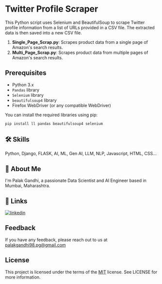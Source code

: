 # Twitter Profile Scraper


This Python script uses Selenium and BeautifulSoup to scrape Twitter profile information from a list of URLs provided in a CSV file. The extracted data is then saved into a new CSV file.


1. **Single_Page_Scrap.py**: Scrapes product data from a single page of Amazon's search results.
2. **Multi_Page_Scrap.py**: Scrapes product data from multiple pages of Amazon's search results.

## Prerequisites

- Python 3.x
- `Pandas` library
- `Selenium` library
- `beautifulsoup4` library
- Firefox WebDriver (or any compatible WebDriver)

You can install the required libraries using pip:

```bash
pip install ll pandas beautifulsoup4 selenium
```

## 🛠 Skills

Python, Django, FLASK, AI, ML, Gen AI, LLM, NLP, Javascript, HTML, CSS...

## 🚀 About Me

I'm Palak Gandhi, a passionate Data Scientist and AI Engineer based in Mumbai, Maharashtra.

## 🔗 Links

[![linkedin](https://img.shields.io/badge/linkedin-0A66C2?style=for-the-badge&logo=linkedin&logoColor=white)](https://www.linkedin.com/in/palakgandhi98)

## Feedback

If you have any feedback, please reach out to us at palakgandhi98.pg@gmail.com

## License

This project is licensed under the terms of the [MIT](https://choosealicense.com/licenses/mit/) license. See LICENSE for more information.
